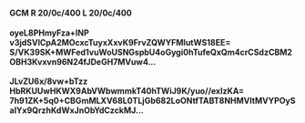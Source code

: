 #### GCM R 20/0c/400 L 20/0c/400
**oyeL8PHmyFza+INP**<br/>**v3jdSVlCpA2MOcxcTuyxXxvK9FrvZQWYFMIutWS18EE=**<br/>**S/VK39SK+MWFed1vuWoUSNGspbU4oGygi0hTufeQxQm4crCSdzCBM2OBH3Kvxvn96N24fJDeGH7MVuw4...**<br/><br/>
**JLvZU6x/8vw+bTzz**<br/>**HbRKUUwHKWX9AbVWbwmmkT40hTWiJ9K/yuo//exIzKA=**<br/>**7h91ZK+5q0+CBGmMLXV68L0TLjGb682LoONtfTABT8NHMVltMVYPOySaIYx9QrzhKdWxJnObYdCzckMJ...**